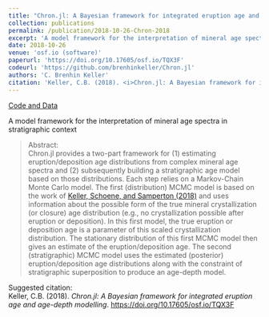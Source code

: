 ```yaml
---
title: "Chron.jl: A Bayesian framework for integrated eruption age and age-depth modelling"
collection: publications
permalink: /publication/2018-10-26-Chron-2018
excerpt: 'A model framework for the interpretation of mineral age spectra in stratigraphic context'
date: 2018-10-26
venue: 'osf.io (software)'
paperurl: 'https://doi.org/10.17605/osf.io/TQX3F'
codeurl: 'https://github.com/brenhinkeller/Chron.jl'
authors: 'C. Brenhin Keller'
citation: 'Keller, C.B. (2018). <i>Chron.jl: A Bayesian framework for integrated eruption age and age-depth modelling</i>.  https://doi.org/10.17605/osf.io/TQX3F'
---
```

<a href='https://github.com/brenhinkeller/Chron.jl'>Code and Data</a>&nbsp;&nbsp;&nbsp;&nbsp;

A model framework for the interpretation of mineral age spectra in stratigraphic context

>Abstract: <br/>Chron.jl provides a two-part framework for (1) estimating eruption/deposition age distributions from complex mineral age spectra and (2) subsequently building a stratigraphic age model based on those distributions. Each step relies on a Markov-Chain Monte Carlo model. The first (distribution) MCMC model is based on the work of [Keller, Schoene, and Samperton (2018)]( https://doi.org/10.7185/geochemlet.1826) and uses information about the possible form of the true mineral crystallization (or closure) age distribution (e.g., no crystallization possible after eruption or deposition). In this first model, the true eruption or deposition age is a parameter of this scaled crystallization distribution. The stationary distribution of this first MCMC model then gives an estimate of the eruption/deposition age. The second (stratigraphic) MCMC  model uses the estimated (posterior) eruption/deposition age distributions along with the constraint of stratigraphic superposition to produce an age-depth model.

Suggested citation: <br/>Keller, C.B. (2018). <i>Chron.jl: A Bayesian framework for integrated eruption age and age-depth modelling</i>.  https://doi.org/10.17605/osf.io/TQX3F